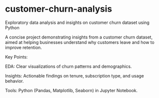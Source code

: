 # customer-churn-analysis
Exploratory data analysis and insights on customer churn dataset using Python

A concise project demonstrating insights from a customer churn dataset, aimed at helping businesses understand why customers leave and how to improve retention.

Key Points:

EDA: Clear visualizations of churn patterns and demographics.

Insights: Actionable findings on tenure, subscription type, and usage behavior.

Tools: Python (Pandas, Matplotlib, Seaborn) in Jupyter Notebook.
